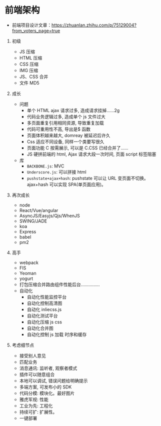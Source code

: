 # 前端架构

* 前端项目设计文章：https://zhuanlan.zhihu.com/p/75129004?from_voters_page=true

1. 初级
    * JS 压缩
    * HTML 压缩
    * CSS 压缩
    * IMG 压缩
    * JS、CSS 合并
    * 文件 MD5

2. 成长
    * 问题
        * 单个 HTML ajax 请求过多, 造成请求挂掉......2g
        * 代码业务逻辑过多, 造成单个 js 文件过大
        * 多页面重复引用相同资源, 导致重复加载
        * 代码可重用性不高, 导出是$ 函数
        * 页面体积越来越大, domreay 被延迟后许久
        * Css 适应不同设备, 同样一个类要写很久
        * 页面功能 C 按需展示, 可以是 C.CSS 已经合并了......
        * JS 硬拼前端的 html, Ajax 请求大段一次时间, 页面 script 标签阻塞
    * 库
        * `BACKBONE.js`:  MVC
        * `Underscore.js`:  可以拼接 html 
        * `pushstate+ajax+hash`: pushstate 可以让 URL 变页面不切换。ajax+hash 可以实现 SPA(单页面应用)。

3. 再次成长
    * node
    * React/Vue/angular
    * AsyncJS/Easyjs/Qjs/WhenJS
    * SWING/JADE
    * koa
    * Express 
    * babel 
    * pm2

4. 高手
    * webpack
    * FIS
    * Yeoman
    * yogurt
    * 打包压缩合并路由组件性能后台...............
    * 自动化
        * 自动化性能监控平台
        * 自动化控制高清图
        * 自动化 inliecss.js
        * 自动化测试平台
        * 自动化压缩 js css
        * 自动化合并图
        * 自动化控制 js 加载 时序和缓存

5. 考虑细节点
    * 接受别人意见
    * 匹配业务
    * 消息通讯: 监听者, 观察者模式
    * 插件可以随意组合
    * 本地可以调试, 错误问题给明确提示
    * 多端方案, 可发布小的 SDK
    * 代码分模: 模块化。最好图片
    * 雅虎军规: 性能
    * 工业为先: 工程化
    * 持续可扩: 扩展性。
    * 一键部署




